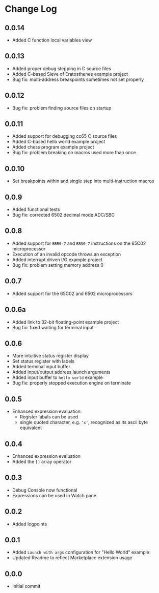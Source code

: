 # Change Log

## 0.0.14

- Added C function local variables view

## 0.0.13

- Added proper debug stepping in C source files
- Added C-based Sieve of Eratosthenes example project
- Bug fix: multi-address breakpoints sometimes not set properly

## 0.0.12

- Bug fix: problem finding source files on startup

## 0.0.11

- Added support for debugging cc65 C source files
- Added C-based hello world example project
- Added chess program example project
- Bug fix: problem breaking on macros used more than once

## 0.0.10

- Set breakpoints within and single step into multi-instruction macros

## 0.0.9

- Added functional tests
- Bug fix: corrected 6502 decimal mode ADC/SBC

## 0.0.8

- Added support for `BBR0-7` and `BBS0-7` instructions on the 65C02 microprocessor
- Execution of an invalid opcode throws an exception
- Added interrupt driven I/O example project
- Bug fix: problem setting memory address 0

## 0.0.7

- Added support for the 65C02 and 6502 microprocessors

## 0.0.6a

- Added link to 32-bit floating-point example project
- Bug fix: fixed waiting for terminal input

## 0.0.6

- More intuitive status register display
- Set status register with labels
- Added terminal input buffer
- Added input/output address launch arguments
- Added input buffer to `hello world` example
- Bug fix: properly stopped execution engine on terminate

## 0.0.5

- Enhanced expression evaluation:
  - Register labals can be used
  - single quoted character, e.g. `'x'`, recognized as its ascii byte equivalent

## 0.0.4

- Enhanced expression evaluation
- Added the `[]` array operator

## 0.0.3

- Debug Console now functional
- Expressions can be used in Watch pane

## 0.0.2

- Added logpoints

## 0.0.1

- Added `Launch with args` configuration for "Hello World" example
- Updated Readme to reflect Marketplace extension usage

## 0.0.0

- Initial commit
